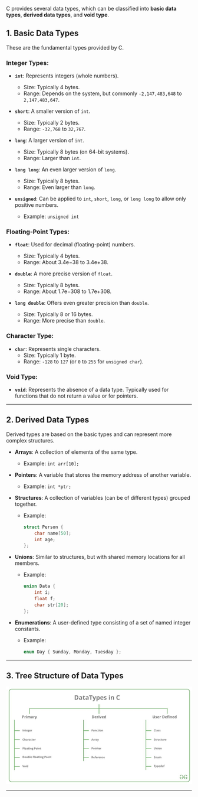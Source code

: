 
C provides several data types, which can be classified into **basic data types**, **derived data types**, and **void type**.

## 1. Basic Data Types
These are the fundamental types provided by C.

### **Integer Types**:
- **`int`**: Represents integers (whole numbers).
    - Size: Typically 4 bytes.
    - Range: Depends on the system, but commonly `-2,147,483,648` to `2,147,483,647`.

- **`short`**: A smaller version of `int`.
    - Size: Typically 2 bytes.
    - Range: `-32,768` to `32,767`.

- **`long`**: A larger version of `int`.
    - Size: Typically 8 bytes (on 64-bit systems).
    - Range: Larger than `int`.

- **`long long`**: An even larger version of `long`.
    - Size: Typically 8 bytes.
    - Range: Even larger than `long`.

- **`unsigned`**: Can be applied to `int`, `short`, `long`, or `long long` to allow only positive numbers.
    - Example: `unsigned int`

### **Floating-Point Types**:
- **`float`**: Used for decimal (floating-point) numbers.
    - Size: Typically 4 bytes.
    - Range: About 3.4e−38 to 3.4e+38.

- **`double`**: A more precise version of `float`.
    - Size: Typically 8 bytes.
    - Range: About 1.7e−308 to 1.7e+308.

- **`long double`**: Offers even greater precision than `double`.
    - Size: Typically 8 or 16 bytes.
    - Range: More precise than `double`.

### **Character Type**:
- **`char`**: Represents single characters.
    - Size: Typically 1 byte.
    - Range: `-128` to `127` (or `0` to `255` for `unsigned char`).

### **Void Type**:
- **`void`**: Represents the absence of a data type. Typically used for functions that do not return a value or for pointers.

---

## 2. Derived Data Types
Derived types are based on the basic types and can represent more complex structures.

- **Arrays**: A collection of elements of the same type.
    - Example: `int arr[10];`

- **Pointers**: A variable that stores the memory address of another variable.
    - Example: `int *ptr;`

- **Structures**: A collection of variables (can be of different types) grouped together.
    - Example:
      ```c
      struct Person {
          char name[50];
          int age;
      };
      ```

- **Unions**: Similar to structures, but with shared memory locations for all members.
    - Example:
      ```c
      union Data {
          int i;
          float f;
          char str[20];
      };
      ```

- **Enumerations**: A user-defined type consisting of a set of named integer constants.
    - Example:
      ```c
      enum Day { Sunday, Monday, Tuesday };
      ```

---

## 3. Tree Structure of Data Types

![C Data Types Tree](https://raw.githubusercontent.com/Ashu-45/C-With-Me/refs/heads/main/IMG/datatype_in_c.png)

---
